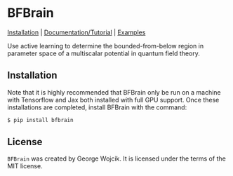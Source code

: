# BFBrain

[Installation](#installation) | [Documentation/Tutorial](https://bfbrain.github.io) | [Examples](https://github.com/Gwojci03/BFBrain/tree/main/examples)

Use active learning to determine the bounded-from-below region in parameter space of a multiscalar potential in quantum field theory.

## Installation

Note that it is highly recommended that BFBrain only be run on a machine with Tensorflow and Jax both installed with full GPU support. Once these installations are completed, install BFBrain with the command:

```bash
$ pip install bfbrain
```


## License

`BFBrain` was created by George Wojcik. It is licensed under the terms
of the MIT license.

